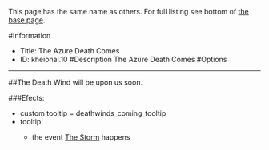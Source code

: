 This page has the same name as others. For full listing see bottom of [the base page](the_azure_death_comes.md).

#Information
 - Title: The Azure Death Comes
 - ID: kheionai.10
#Description
The Azure Death Comes
#Options

___
##The Death Wind will be upon us soon.

###Efects:<ul><li>custom tooltip = deathwinds_coming_tooltip</li><li>tooltip:</li><ul><li>the event [The Storm](../events/the_storm.md) happens</li></ul></ul>
